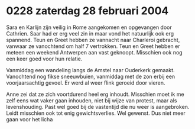 # 0228 zaterdag 28 februari 2004
Sara en Karlijn zijn veilig in Rome aangekomen en opgevangen door Cathrien. Saar had er erg veel zin in maar vond het natuurlijk ook erg spannend. Teun en Greet hebben ze vannacht naar Charleroi gebracht, vanwaar ze vanochtend om half 7 vertrokken. Teun en Greet hebben er meteen een weekend Antwerpen aan vast geknoopt. Misschien ook nog een keer goed voor hun relatie.

Vanmiddag een wandeling langs de Amstel naar Ouderkerk gemaakt. Vanochtend nog fikse sneeuwbuien, vanmiddag met de zon erbij een voorjaarsachtig gevoel. Er werd al weer flink geroeid door vieren.

Anne zei dat ze zich voortdurend heel erg inhoudt. Misschien moet ik me zelf eens wat vaker gaan inhouden, niet bij wijze van protest, maar als levenshouding. Past wel goed bij de vastentijd die nu weer is aangebroken. Leidt misschien ook tot enig gewichtsverlies. Wel gewenst. Dus niet meer gaan voor het licha